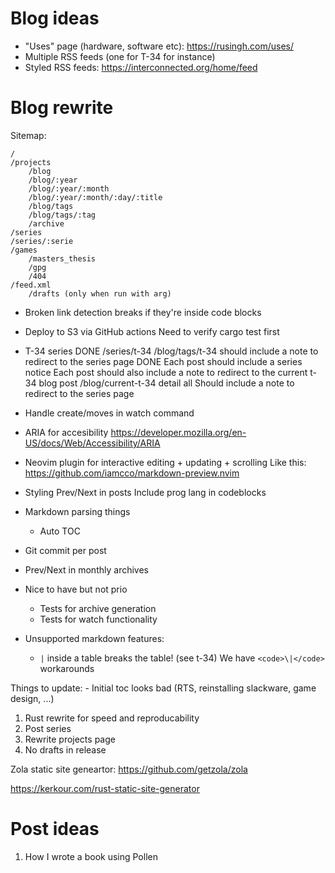 #  Blog ideas

- "Uses" page (hardware, software etc): https://rusingh.com/uses/
- Multiple RSS feeds (one for T-34 for instance)
- Styled RSS feeds: https://interconnected.org/home/feed

# Blog rewrite

Sitemap:

    /
    /projects
        /blog
        /blog/:year
        /blog/:year/:month
        /blog/:year/:month/:day/:title
        /blog/tags
        /blog/tags/:tag
        /archive
    /series
    /series/:serie
    /games
        /masters_thesis
        /gpg
        /404
    /feed.xml
        /drafts (only when run with arg)


- Broken link detection breaks if they're inside code blocks

- Deploy to S3 via GitHub actions
    Need to verify cargo test first

- T-34 series
    DONE /series/t-34
         /blog/tags/t-34 should include a note to redirect to the series page
    DONE Each post should include a series notice
         Each post should also include a note to redirect to the current t-34 blog post
         /blog/current-t-34  detail all 
             Should include a note to redirect to the series page

- Handle create/moves in watch command

- ARIA for accesibility https://developer.mozilla.org/en-US/docs/Web/Accessibility/ARIA

- Neovim plugin for interactive editing + updating + scrolling
  Like this: https://github.com/iamcco/markdown-preview.nvim

- Styling
    Prev/Next in posts
    Include prog lang in codeblocks

- Markdown parsing things
    - Auto TOC

- Git commit per post

- Prev/Next in monthly archives

- Nice to have but not prio
    - Tests for archive generation
    - Tests for watch functionality

- Unsupported markdown features:
    - `|` inside a table breaks the table! (see t-34)
      We have `<code>\|</code>` workarounds

Things to update:
    - Initial toc looks bad (RTS, reinstalling slackware, game design, ...)

1. Rust rewrite for speed and reproducability
2. Post series
3. Rewrite projects page
4. No drafts in release

Zola static site geneartor: https://github.com/getzola/zola

https://kerkour.com/rust-static-site-generator

# Post ideas

1. How I wrote a book using Pollen

